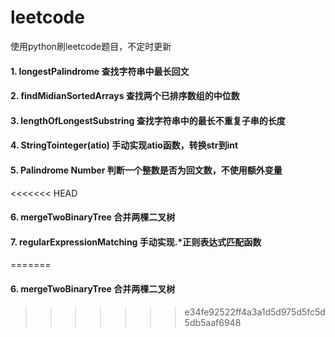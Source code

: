 # leetcode
使用python刷leetcode题目，不定时更新

#### 1. longestPalindrome 查找字符串中最长回文
#### 2. findMidianSortedArrays 查找两个已排序数组的中位数
#### 3. lengthOfLongestSubstring 查找字符串中的最长不重复子串的长度
#### 4. StringTointeger(atio) 手动实现atio函数，转换str到int
#### 5. Palindrome Number 判断一个整数是否为回文数，不使用额外变量
<<<<<<< HEAD
#### 6. mergeTwoBinaryTree 合并两棵二叉树
#### 7. regularExpressionMatching 手动实现.*正则表达式匹配函数
=======
#### 6. mergeTwoBinaryTree 合并两棵二叉树
>>>>>>> e34fe92522ff4a3a1d5d975d5fc5d5db5aaf6948
